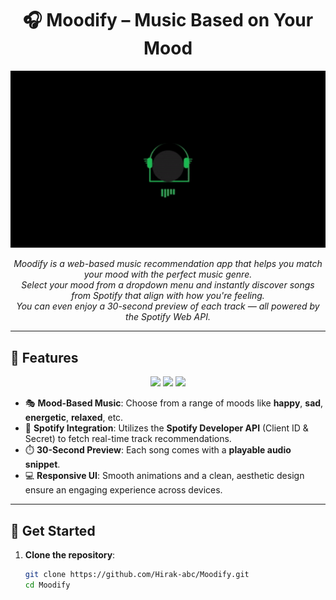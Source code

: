<h1 align="center">🎧 Moodify – Music Based on Your Mood</h1>

<p align="center">
  <img src="https://github.com/Hirak-abc/Moodify/blob/master/new_vid.gif?raw=true" width="1000" alt="Music Boy Animation"/>
</p>

<p align="center">
  <i>Moodify is a web-based music recommendation app that helps you match your mood with the perfect music genre.</i><br>
  <i>Select your mood from a dropdown menu and instantly discover songs from Spotify that align with how you're feeling.</i><br>
  <i>You can even enjoy a 30-second preview of each track — all powered by the Spotify Web API.</i>
</p>

---

## 🌟 Features

<p align="center">
  <img src="https://img.shields.io/badge/Spotify%20Integration-🎵-green" />
  <img src="https://img.shields.io/badge/30s%20Preview-⏱️-yellow" />
  <img src="https://img.shields.io/badge/Responsive%20UI-💻-orange" />
</p>

- 🎭 **Mood-Based Music**: Choose from a range of moods like **happy**, **sad**, **energetic**, **relaxed**, etc.
- 🎵 **Spotify Integration**: Utilizes the **Spotify Developer API** (Client ID & Secret) to fetch real-time track recommendations.
- ⏱️ **30-Second Preview**: Each song comes with a **playable audio snippet**.
- 💻 **Responsive UI**: Smooth animations and a clean, aesthetic design ensure an engaging experience across devices.

---

## 🚀 Get Started

1. **Clone the repository**:
   ```bash
   git clone https://github.com/Hirak-abc/Moodify.git
   cd Moodify
